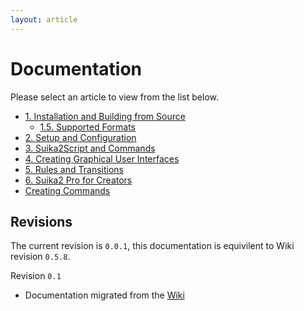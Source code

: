 ```yaml
---
layout: article
---
```


# Documentation

Please select an article to view from the list below.

* [1. Installation and Building from Source](/docs/1.-installation-and-building-from-source)
  * [1.5. Supported Formats](/docs/1.5.-supported-formats)
* [2. Setup and Configuration](/docs/2.-setup-and-configuration)
* [3. Suika2Script and Commands](/docs/3.-suika2script-and-commands)
* [4. Creating Graphical User Interfaces](/docs/4.-creating-graphical-user-interfaces)
* [5. Rules and Transitions](/docs/5.-rules-and-transitions)
* [6. Suika2 Pro for Creators](/docs/6.-suika2-pro-for-creators)
* [Creating Commands](/docs/creating-commands)

## Revisions
The current revision is `0.0.1`, this documentation is equivilent to Wiki revision `0.5.8`.

Revision `0.1`
* Documentation migrated from the [Wiki](https://github.com/suika2engine/suika2/wiki)

